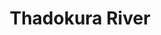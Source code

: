 ---
title: "Thadokura River"
title_bn: "থাডোকুরা নদী"
description: "It started flowing from Nata Kuri of Muktagacha and Jamalpur Sadar Upazilla and flows upto Doarikhal."
---